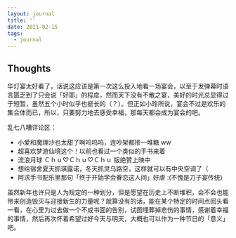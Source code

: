 ```yaml
---
layout: journal
title: ''
date: 2021-02-15
tags:
  - journal
---
```


## Thoughts

华灯宴太好看了，话说这应该是第一次这么投入地看一场宴会，以至于发弹幕时语言匮乏到了只会说「好耶」的程度，然而天下没有不散之宴，美好的时光总显得过于短暂，虽然五个小时似乎也挺长的（？）。但正如小玲所说，宴会不过是欢乐的集合体而已，所以，只要努力地去感受幸福，那每天都会成为宴会的吧。

乱七八糟评论区：

- 小爱和魔理沙也太甜了啊呜呜呜，连吵架都掺一堆糖 ww
- 超喜欢梦游仙境这个！以前也看过一个类似的手书来着
- 流浪月球 Ｃｈｕ♡Ｃｈｕ♡Ｃｈｕ 版绝赞上映中
- 想给宿舍夏天抓琪露诺，冬天抓灵乌路空，这样就可以有中央空调了（
- 阿求手书配乐里那句「终于开始学会眷恋这人间」好虐 :(不愧是刀子宴传统)

虽然新年也许只是人为规定的一种划分，但是愿望在历史上不断堆积，会不会也能带来创造毁灭与迎接新生的力量呢？就算没有的话，能在某个特定的时间点回头看一看，在心里为过去做一个不成书面的告别，试图埋葬掉悲伤的事情，感谢着幸福的事情，然后再次怀着希望过好今天与明天，大概也可以作为一种节日的「意义」吧。

